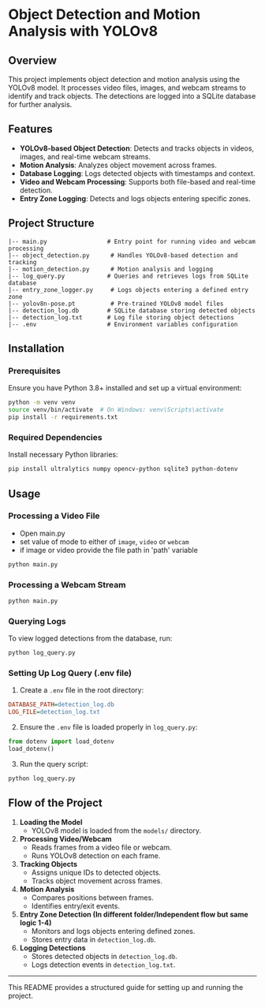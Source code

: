 # Object Detection and Motion Analysis with YOLOv8

## Overview
This project implements object detection and motion analysis using the YOLOv8 model. It processes video files, images, and webcam streams to identify and track objects. The detections are logged into a SQLite database for further analysis.

## Features
- **YOLOv8-based Object Detection**: Detects and tracks objects in videos, images, and real-time webcam streams.
- **Motion Analysis**: Analyzes object movement across frames.
- **Database Logging**: Logs detected objects with timestamps and context.
- **Video and Webcam Processing**: Supports both file-based and real-time detection.
- **Entry Zone Logging**: Detects and logs objects entering specific zones.

## Project Structure
```
|-- main.py                 # Entry point for running video and webcam processing
|-- object_detection.py      # Handles YOLOv8-based detection and tracking
|-- motion_detection.py      # Motion analysis and logging
|-- log_query.py            # Queries and retrieves logs from SQLite database
|-- entry_zone_logger.py     # Logs objects entering a defined entry zone
|-- yolov8n-pose.pt          # Pre-trained YOLOv8 model files 
|-- detection_log.db        # SQLite database storing detected objects
|-- detection_log.txt       # Log file storing object detections
|-- .env                    # Environment variables configuration
```

## Installation
### Prerequisites
Ensure you have Python 3.8+ installed and set up a virtual environment:
```bash
python -m venv venv
source venv/bin/activate  # On Windows: venv\Scripts\activate
pip install -r requirements.txt
```

### Required Dependencies
Install necessary Python libraries:
```bash
pip install ultralytics numpy opencv-python sqlite3 python-dotenv
```

## Usage
### Processing a Video File

* Open main.py
* set value of mode to either of `image`, `video` or `webcam`
* if image or video provide the file path in 'path' variable 

```bash
python main.py
```

### Processing a Webcam Stream
```bash
python main.py
```

### Querying Logs
To view logged detections from the database, run:
```bash
python log_query.py
```

### Setting Up Log Query (.env file)
1. Create a `.env` file in the root directory:
```ini
DATABASE_PATH=detection_log.db
LOG_FILE=detection_log.txt
```
2. Ensure the `.env` file is loaded properly in `log_query.py`:
```python
from dotenv import load_dotenv
load_dotenv()
```
3. Run the query script:
```bash
python log_query.py
```

## Flow of the Project
1. **Loading the Model**
   - YOLOv8 model is loaded from the `models/` directory.
2. **Processing Video/Webcam**
   - Reads frames from a video file or webcam.
   - Runs YOLOv8 detection on each frame.
3. **Tracking Objects**
   - Assigns unique IDs to detected objects.
   - Tracks object movement across frames.
4. **Motion Analysis**
   - Compares positions between frames.
   - Identifies entry/exit events.
5. **Entry Zone Detection (In different folder/Independent flow but same logic 1-4)**
   - Monitors and logs objects entering defined zones.
   - Stores entry data in `detection_log.db`.
6. **Logging Detections**
   - Stores detected objects in `detection_log.db`.
   - Logs detection events in `detection_log.txt`.

---
This README provides a structured guide for setting up and running the project. 

